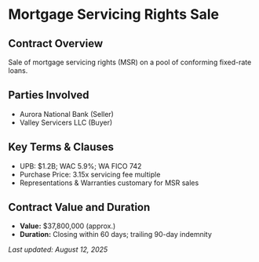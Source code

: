 # Mortgage Servicing Rights Sale

## Contract Overview
Sale of mortgage servicing rights (MSR) on a pool of conforming fixed-rate loans.

## Parties Involved
- Aurora National Bank (Seller)
- Valley Servicers LLC (Buyer)

## Key Terms & Clauses

- UPB: $1.2B; WAC 5.9%; WA FICO 742
- Purchase Price: 3.15x servicing fee multiple
- Representations & Warranties customary for MSR sales

## Contract Value and Duration
- **Value:** $37,800,000 (approx.)
- **Duration:** Closing within 60 days; trailing 90-day indemnity

_Last updated: August 12, 2025_
